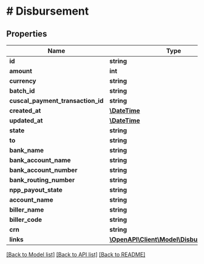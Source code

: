 # # Disbursement

## Properties

Name | Type | Description | Notes
------------ | ------------- | ------------- | -------------
**id** | **string** |  | [optional]
**amount** | **int** |  | [optional]
**currency** | **string** |  | [optional]
**batch_id** | **string** |  | [optional]
**cuscal_payment_transaction_id** | **string** |  | [optional]
**created_at** | [**\DateTime**](\DateTime.md) |  | [optional]
**updated_at** | [**\DateTime**](\DateTime.md) |  | [optional]
**state** | **string** |  | [optional]
**to** | **string** |  | [optional]
**bank_name** | **string** |  | [optional]
**bank_account_name** | **string** |  | [optional]
**bank_account_number** | **string** |  | [optional]
**bank_routing_number** | **string** |  | [optional]
**npp_payout_state** | **string** |  | [optional]
**account_name** | **string** |  | [optional]
**biller_name** | **string** |  | [optional]
**biller_code** | **string** |  | [optional]
**crn** | **string** |  | [optional]
**links** | [**\OpenAPI\Client\Model\DisbursementLinks**](DisbursementLinks.md) |  | [optional]

[[Back to Model list]](../../README.md#models) [[Back to API list]](../../README.md#endpoints) [[Back to README]](../../README.md)
